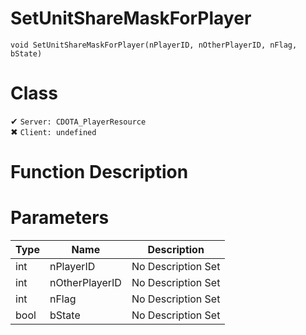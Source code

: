 # SetUnitShareMaskForPlayer
```
void SetUnitShareMaskForPlayer(nPlayerID, nOtherPlayerID, nFlag, bState)
```
# Class
✔ `Server: CDOTA_PlayerResource`  
✖ `Client: undefined`  

# Function Description

# Parameters
Type|Name|Description
--|--|--
int|nPlayerID|No Description Set
int|nOtherPlayerID|No Description Set
int|nFlag|No Description Set
bool|bState|No Description Set
